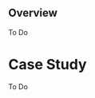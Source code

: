 ## Overview

To Do

<!-- **My Primary Responsibilities**

- Product Management
- User Research
- Visual Design
- UI Design
- Front-end Development
- Prototyping -->


# Case Study

To Do